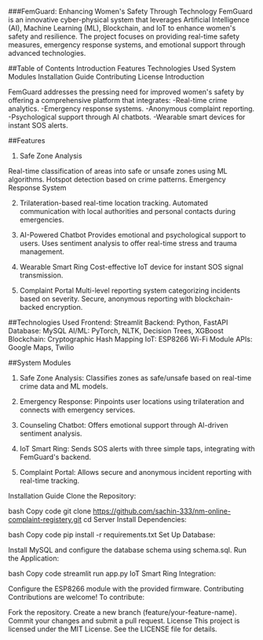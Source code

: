 ###FemGuard: Enhancing Women's Safety Through Technology
FemGuard is an innovative cyber-physical system that leverages Artificial Intelligence (AI), Machine Learning (ML), Blockchain, and IoT to enhance women's safety and resilience. The project focuses on providing real-time safety measures, emergency response systems, and emotional support through advanced technologies.

##Table of Contents
Introduction
Features
Technologies Used
System Modules
Installation Guide
Contributing
License
Introduction

FemGuard addresses the pressing need for improved women's safety by offering a comprehensive platform that integrates:
-Real-time crime analytics.
-Emergency response systems.
-Anonymous complaint reporting.
-Psychological support through AI chatbots.
-Wearable smart devices for instant SOS alerts.

##Features

1. Safe Zone Analysis

Real-time classification of areas into safe or unsafe zones using ML algorithms.
Hotspot detection based on crime patterns.
Emergency Response System

2. Trilateration-based real-time location tracking.
Automated communication with local authorities and personal contacts during emergencies.

3. AI-Powered Chatbot
Provides emotional and psychological support to users.
Uses sentiment analysis to offer real-time stress and trauma management.

4. Wearable Smart Ring
Cost-effective IoT device for instant SOS signal transmission.

5. Complaint Portal
Multi-level reporting system categorizing incidents based on severity.
Secure, anonymous reporting with blockchain-backed encryption.

##Technologies Used
Frontend: Streamlit
Backend: Python, FastAPI
Database: MySQL
AI/ML: PyTorch, NLTK, Decision Trees, XGBoost
Blockchain: Cryptographic Hash Mapping
IoT: ESP8266 Wi-Fi Module
APIs: Google Maps, Twilio

##System Modules
1. Safe Zone Analysis:
Classifies zones as safe/unsafe based on real-time crime data and ML models.

2. Emergency Response:
Pinpoints user locations using trilateration and connects with emergency services.

3. Counseling Chatbot:
Offers emotional support through AI-driven sentiment analysis.

4. IoT Smart Ring:
Sends SOS alerts with three simple taps, integrating with FemGuard's backend.

5. Complaint Portal:
Allows secure and anonymous incident reporting with real-time tracking.

Installation Guide
Clone the Repository:

bash
Copy code
git clone https://github.com/sachin-333/nm-online-complaint-registery.git
cd Server
Install Dependencies:

bash
Copy code
pip install -r requirements.txt
Set Up Database:

Install MySQL and configure the database schema using schema.sql.
Run the Application:

bash
Copy code
streamlit run app.py
IoT Smart Ring Integration:

Configure the ESP8266 module with the provided firmware.
Contributing
Contributions are welcome! To contribute:

Fork the repository.
Create a new branch (feature/your-feature-name).
Commit your changes and submit a pull request.
License
This project is licensed under the MIT License. See the LICENSE file for details.
